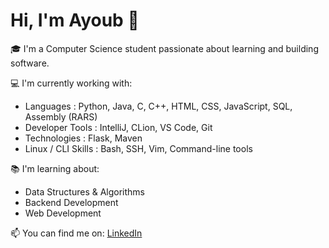 # Hi, I'm Ayoub 👋

🎓 I'm a Computer Science student passionate about learning and building software.

💻 I'm currently working with:
- Languages : Python, Java, C, C++, HTML, CSS, JavaScript, SQL, Assembly (RARS)
- Developer Tools : IntelliJ, CLion, VS Code, Git
- Technologies : Flask, Maven
- Linux / CLI Skills : Bash, SSH, Vim, Command-line tools

📚 I'm learning about:
- Data Structures & Algorithms
- Backend Development
- Web Development

📫 You can find me on:
[LinkedIn](https://www.linkedin.com/in/ayoubhafid-dev)
